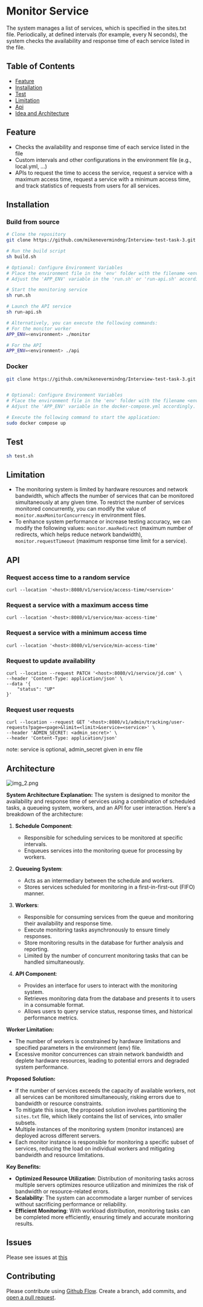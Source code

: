 # Monitor Service

The system manages a list of services, which is specified in the sites.txt file. Periodically, 
at defined intervals (for example, every N seconds), the system checks the availability and 
response time of each service listed in the file.

## Table of Contents
- [Feature](#Feature)
- [Installation](#Installation)
- [Test](#Test)
- [Limitation](#Limitation)
- [Api](#Api)
- [Idea and Architecture](#Architecture)

## Feature
- Checks the availability and response time of each service listed in the file 
- Custom intervals and other configurations in the environment file (e.g., local.yml, ...)
- APIs to request the time to access the service, request a service with a maximum access time, request a service with a minimum access time, and track statistics of requests from users for all services.

## Installation

### Build from source
```sh
# Clone the repository
git clone https://github.com/mikenevermindng/Interview-test-task-3.git

# Run the build script
sh build.sh

# Optional: Configure Environment Variables
# Place the environment file in the 'env' folder with the filename <environment>.yml
# Adjust the 'APP_ENV' variable in the 'run.sh' or 'run-api.sh' accordingly.

# Start the monitoring service
sh run.sh

# Launch the API service
sh run-api.sh

# Alternatively, you can execute the following commands:
# For the monitor worker
APP_ENV=<environment> ./monitor

# For the API
APP_ENV=<environment> ./api
```

### Docker
```sh
git clone https://github.com/mikenevermindng/Interview-test-task-3.git


# Optional: Configure Environment Variables
# Place the environment file in the 'env' folder with the filename <environment>.yml
# Adjust the 'APP_ENV' variable in the docker-compose.yml accordingly.

# Execute the following command to start the application:
sudo docker compose up 
```

## Test
```sh
sh test.sh
```

## Limitation
- The monitoring system is limited by hardware resources and network bandwidth, which affects the number of services that can be monitored simultaneously at any given time. To restrict the number of services monitored concurrently, you can modify the value of `monitor.maxMonitorConcurrency` in environment files.
- To enhance system performance or increase testing accuracy, we can modify the following values: `monitor.maxRedirect` (maximum number of redirects, which helps reduce network bandwidth), `monitor.requestTimeout` (maximum response time limit for a service).

## API
### Request access time to a random service
```shell
curl --location '<host>:8080/v1/service/access-time/<service>'
```

### Request a service with a maximum access time
```shell
curl --location '<host>:8080/v1/service/max-access-time'
```

### Request a service with a minimum access time
```shell
curl --location '<host>:8080/v1/service/min-access-time'
```

### Request to update availability
```shell
curl --location --request PATCH '<host>:8080/v1/service/jd.com' \
--header 'Content-Type: application/json' \
--data '{
    "status": "UP"
}'
```

### Request user requests
```shell
curl --location --request GET '<host>:8080/v1/admin/tracking/user-requests?page=<page>&limit=<limit>&service=<service>' \
--header 'ADMIN_SECRET: <admin_secret>' \
--header 'Content-Type: application/json'
```

note: service is optional, admin_secret given in env file

## Architecture
![img_2.png](img_2.png)

**System Architecture Explanation:**
The system is designed to monitor the availability and response time of services using a combination of scheduled tasks, a queueing system, workers, and an API for user interaction. Here's a breakdown of the architecture:
1. **Schedule Component**:
    - Responsible for scheduling services to be monitored at specific intervals.
    - Enqueues services into the monitoring queue for processing by workers.

2. **Queueing System**:
    - Acts as an intermediary between the schedule and workers.
    - Stores services scheduled for monitoring in a first-in-first-out (FIFO) manner.

3. **Workers**:
    - Responsible for consuming services from the queue and monitoring their availability and response time.
    - Execute monitoring tasks asynchronously to ensure timely responses.
    - Store monitoring results in the database for further analysis and reporting.
    - Limited by the number of concurrent monitoring tasks that can be handled simultaneously.

4. **API Component**:
    - Provides an interface for users to interact with the monitoring system.
    - Retrieves monitoring data from the database and presents it to users in a consumable format.
    - Allows users to query service status, response times, and historical performance metrics.

**Worker Limitation:**
- The number of workers is constrained by hardware limitations and specified parameters in the environment (env) file.
- Excessive monitor concurrences can strain network bandwidth and deplete hardware resources, leading to potential errors and degraded system performance.

**Proposed Solution:**
- If the number of services exceeds the capacity of available workers, not all services can be monitored simultaneously, risking errors due to bandwidth or resource constraints.
- To mitigate this issue, the proposed solution involves partitioning the `sites.txt` file, which likely contains the list of services, into smaller subsets.
- Multiple instances of the monitoring system (monitor instances) are deployed across different servers.
- Each monitor instance is responsible for monitoring a specific subset of services, reducing the load on individual workers and mitigating bandwidth and resource limitations.

**Key Benefits:**
- **Optimized Resource Utilization**: Distribution of monitoring tasks across multiple servers optimizes resource utilization and minimizes the risk of bandwidth or resource-related errors.
- **Scalability**: The system can accommodate a larger number of services without sacrificing performance or reliability.
- **Efficient Monitoring**: With workload distribution, monitoring tasks can be completed more efficiently, ensuring timely and accurate monitoring results.

## Issues
Please see issues at [this](https://github.com/mikenevermindng/Interview-test-task-3/issues)

## Contributing

Please contribute using [Github Flow](https://github.com/mikenevermindng/Interview-test-task-3). Create a branch, add commits, and [open a pull request](https://github.com/mikenevermindng/Interview-test-task-3/pulls).
